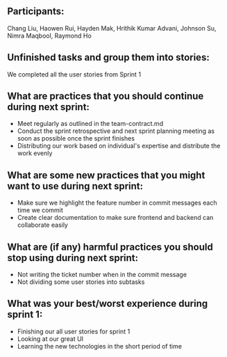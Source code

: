 ## Participants: 
Chang Liu, Haowen Rui, Hayden Mak, Hrithik Kumar Advani, Johnson Su, Nimra Maqbool, Raymond Ho

## Unfinished tasks and group them into stories: 
We completed all the user stories from Sprint 1

## What are practices that you should continue during next sprint:
- Meet regularly as outlined in the team-contract.md
- Conduct the sprint retrospective and next sprint planning meeting as soon as possible once the sprint finishes
- Distributing our work based on individual's expertise and distribute the work evenly

## What are some new practices that you might want to use during next sprint:
- Make sure we highlight the feature number in commit messages each time we commit
- Create clear documentation to make sure frontend and backend can collaborate easily

## What are (if any) harmful practices you should stop using during next sprint:
- Not writing the ticket number when in the commit message
- Not dividing some user stories into subtasks

## What was your best/worst experience during sprint 1:
- Finishing our all user stories for sprint 1
- Looking at our great UI
- Learning the new technologies in the short period of time
